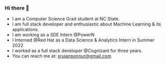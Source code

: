 ### Hi there 👋
- I am a Computer Science Grad student at NC State.
- I am full stack developer and enthusiastic about Machine Learning & its applications.
- I am working as a SDE Intern @PowerN
- I Interned @Red Hat as a Data Science & Analytics Intern in Summer 2022
- I worked as a full stack developer @Cognizant for three years.
- You can reach me at: srujanponnur@gmail.com

<!--
**srujanponnur/srujanponnur** is a ✨ _special_ ✨ repository because its `README.md` (this file) appears on your GitHub profile.

Here are some ideas to get you started:

- 🔭 I’m currently working on ...
- 🌱 I’m currently learning ...
- 👯 I’m looking to collaborate on ...
- 🤔 I’m looking for help with ...
- 💬 Ask me about ...
- 📫 How to reach me: srujanponnur@gmail.com
- 😄 Pronouns: ...
- ⚡ Fun fact: ...
-->
